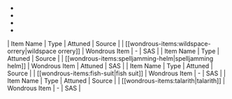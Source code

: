 * 
* 
* 
* 
| Item Name | Type | Attuned | Source |
| [[wondrous-items:wildspace-orrery|wildspace orrery]] | Wondrous Item | - | SAS |
| Item Name | Type | Attuned | Source |
| [[wondrous-items:spelljamming-helm|spelljamming helm]] | Wondrous Item | Attuned | SAS |
| Item Name | Type | Attuned | Source |
| [[wondrous-items:fish-suit|fish suit]] | Wondrous Item | - | SAS |
| Item Name | Type | Attuned | Source |
| [[wondrous-items:talarith|talarith]] | Wondrous Item | - | SAS |